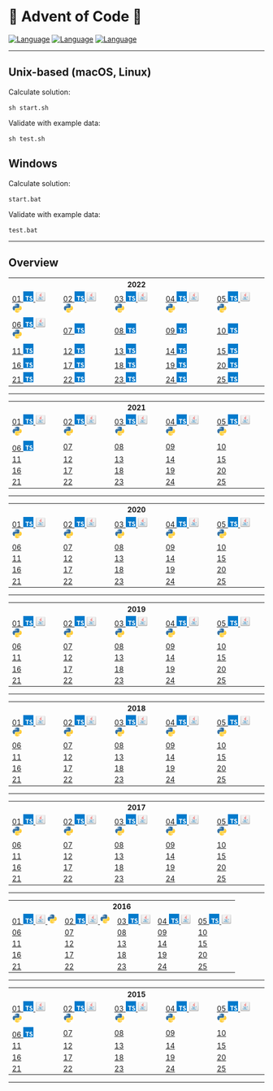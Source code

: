 # 🎄 Advent of Code 🎄
[![Language](https://badgen.net/static/Language/TypeScript/blue)](#typescript)
[![Language](https://badgen.net/static/Language/Java/orange)](#java)
[![Language](https://badgen.net/static/Language/Python/blue)](#python)

<hr/>

## Unix-based (macOS, Linux)

Calculate solution:
```
sh start.sh
```

Validate with example data:
```
sh test.sh
```

## Windows

Calculate solution:
```
start.bat
```

Validate with example data:
```
test.bat
```

<hr>

## Overview

<table>
 <tr>
  <th colspan="10" style="text-align:center">
   2022
  </th>
 </tr>
 <tr>
  <td>
   <a href="https://github.com/marcelnoehre/advent-of-code/tree/master/year2022/day01">
    01
    <img height="20" src="assets/typescript.svg"/>
    <img height="20" src="assets/java.svg"/>
    <img height="20" src="assets/python.svg"/>
   </a>
  </td>
  <td>
   <a href="https://github.com/marcelnoehre/advent-of-code/tree/master/year2022/day02">
    02
    <img height="20" src="assets/typescript.svg"/>
    <img height="20" src="assets/java.svg"/>
    <img height="20" src="assets/python.svg"/>
   </a>
  </td>
  <td>
   <a href="https://github.com/marcelnoehre/advent-of-code/tree/master/year2022/day03">
    03
    <img height="20" src="assets/typescript.svg"/>
    <img height="20" src="assets/java.svg"/>
    <img height="20" src="assets/python.svg"/>
   </a>
  </td>
  <td>
   <a href="https://github.com/marcelnoehre/advent-of-code/tree/master/year2022/day04">
    04
    <img height="20" src="assets/typescript.svg"/>
    <img height="20" src="assets/java.svg"/>
    <img height="20" src="assets/python.svg"/>
   </a>
  </td>
  <td>
   <a href="https://github.com/marcelnoehre/advent-of-code/tree/master/year2022/day05">
    05
    <img height="20" src="assets/typescript.svg"/>
    <img height="20" src="assets/java.svg"/>
    <img height="20" src="assets/python.svg"/>
   </a>
  </td>
 </tr>
 <tr>
  <td>
   <a href="https://github.com/marcelnoehre/advent-of-code/tree/master/year2022/day06">
    06
    <img height="20" src="assets/typescript.svg"/>
    <img height="20" src="assets/java.svg"/>
    <img height="20" src="assets/python.svg"/>
   </a>
  </td>
  <td>
   <a href="https://github.com/marcelnoehre/advent-of-code/tree/master/year2022/day07">
    07
    <img height="20" src="assets/typescript.svg"/>
   </a>
  </td>
  <td>
   <a href="https://github.com/marcelnoehre/advent-of-code/tree/master/year2022/day08">
    08
    <img height="20" src="assets/typescript.svg"/>
   </a>
  </td>
  <td>
   <a href="https://github.com/marcelnoehre/advent-of-code/tree/master/year2022/day09">
    09
    <img height="20" src="assets/typescript.svg"/>
   </a>
  </td>
  <td>
   <a href="https://github.com/marcelnoehre/advent-of-code/tree/master/year2022/day10">
    10
    <img height="20" src="assets/typescript.svg"/>
   </a>
  </td>
 </tr>
 <tr>
  <td>
   <a href="https://github.com/marcelnoehre/advent-of-code/tree/master/year2022/day11">
    11
    <img height="20" src="assets/typescript.svg"/>
   </a>
  </td>
  <td>
   <a href="https://github.com/marcelnoehre/advent-of-code/tree/master/year2022/day12">
    12
    <img height="20" src="assets/typescript.svg"/>
   </a>
  </td>
  <td>
   <a href="https://github.com/marcelnoehre/advent-of-code/tree/master/year2022/day13">
    13
    <img height="20" src="assets/typescript.svg"/>
   </a>
  </td>
  <td>
   <a href="https://github.com/marcelnoehre/advent-of-code/tree/master/year2022/day14">
    14
    <img height="20" src="assets/typescript.svg"/>
   </a>
  </td>
  <td>
   <a href="https://github.com/marcelnoehre/advent-of-code/tree/master/year2022/day15">
    15
    <img height="20" src="assets/typescript.svg"/>
   </a>
  </td>
 </tr>
 <tr>
  <td>
   <a href="https://github.com/marcelnoehre/advent-of-code/tree/master/year2022/day16">
    16
    <img height="20" src="assets/typescript.svg"/>
   </a>
  </td>
  <td>
   <a href="https://github.com/marcelnoehre/advent-of-code/tree/master/year2022/day17">
    17
    <img height="20" src="assets/typescript.svg"/>
   </a>
  </td>
  <td>
   <a href="https://github.com/marcelnoehre/advent-of-code/tree/master/year2022/day18">
    18
    <img height="20" src="assets/typescript.svg"/>
   </a>
  </td>
  <td>
   <a href="https://github.com/marcelnoehre/advent-of-code/tree/master/year2022/day19">
    19
    <img height="20" src="assets/typescript.svg"/>
   </a>
  </td>
  <td>
   <a href="https://github.com/marcelnoehre/advent-of-code/tree/master/year2022/day20">
    20
    <img height="20" src="assets/typescript.svg"/>
   </a>
  </td>
 </tr>
 <tr>
  <td>
   <a href="https://github.com/marcelnoehre/advent-of-code/tree/master/year2022/day21">
    21
    <img height="20" src="assets/typescript.svg"/>
   </a>
  </td>
  <td>
   <a href="https://github.com/marcelnoehre/advent-of-code/tree/master/year2022/day22">
    22
    <img height="20" src="assets/typescript.svg"/>
   </a>
  </td>
  <td>
   <a href="https://github.com/marcelnoehre/advent-of-code/tree/master/year2022/day23">
    23
    <img height="20" src="assets/typescript.svg"/>
   </a>
  </td>
  <td>
   <a href="https://github.com/marcelnoehre/advent-of-code/tree/master/year2022/day24">
    24
    <img height="20" src="assets/typescript.svg"/>
   </a>
  </td>
  <td>
   <a href="https://github.com/marcelnoehre/advent-of-code/tree/master/year2022/day25">
    25
    <img height="20" src="assets/typescript.svg"/>
   </a>
  </td>
 </tr>
</table>
<hr/>
<table>
 <tr>
  <th colspan="10" style="text-align:center">
   2021
  </th>
 </tr>
 <tr>
  <td>
   <a href="https://github.com/marcelnoehre/advent-of-code/tree/master/year2021/day01">
    01
    <img height="20" src="assets/typescript.svg"/>
    <img height="20" src="assets/java.svg"/>
    <img height="20" src="assets/python.svg"/>
   </a>
  </td>
  <td>
   <a href="https://github.com/marcelnoehre/advent-of-code/tree/master/year2021/day02">
    02
    <img height="20" src="assets/typescript.svg"/>
    <img height="20" src="assets/java.svg"/>
    <img height="20" src="assets/python.svg"/>
   </a>
  </td>
  <td>
   <a href="https://github.com/marcelnoehre/advent-of-code/tree/master/year2021/day03">
    03
    <img height="20" src="assets/typescript.svg"/>
    <img height="20" src="assets/java.svg"/>
    <img height="20" src="assets/python.svg"/>
   </a>
  </td>
  <td>
   <a href="https://github.com/marcelnoehre/advent-of-code/tree/master/year2021/day04">
    04
    <img height="20" src="assets/typescript.svg"/>
    <img height="20" src="assets/java.svg"/>
    <img height="20" src="assets/python.svg"/>
   </a>
  </td>
  <td>
   <a href="https://github.com/marcelnoehre/advent-of-code/tree/master/year2021/day05">
    05
    <img height="20" src="assets/typescript.svg"/>
    <img height="20" src="assets/java.svg"/>
    <img height="20" src="assets/python.svg"/>
   </a>
  </td>
 </tr>
 <tr>
  <td>
   <a href="https://github.com/marcelnoehre/advent-of-code/tree/master/year2021/day06">
    06
    <img height="20" src="assets/typescript.svg"/>
   </a>
  </td>
  <td>
   <a href="https://github.com/marcelnoehre/advent-of-code">
    07
   </a>
  </td>
  <td>
   <a href="https://github.com/marcelnoehre/advent-of-code">
    08
   </a>
  </td>
  <td>
   <a href="https://github.com/marcelnoehre/advent-of-code">
    09
   </a>
  </td>
  <td>
   <a href="https://github.com/marcelnoehre/advent-of-code">
    10
   </a>
  </td>
 </tr>
 <tr>
  <td>
   <a href="https://github.com/marcelnoehre/advent-of-code">
    11
   </a>
  </td>
  <td>
   <a href="https://github.com/marcelnoehre/advent-of-code">
    12
   </a>
  </td>
  <td>
   <a href="https://github.com/marcelnoehre/advent-of-code">
    13
   </a>
  </td>
  <td>
   <a href="https://github.com/marcelnoehre/advent-of-code">
    14
   </a>
  </td>
  <td>
   <a href="https://github.com/marcelnoehre/advent-of-code">
    15
   </a>
  </td>
 </tr>
 <tr>
  <td>
   <a href="https://github.com/marcelnoehre/advent-of-code">
    16
   </a>
  </td>
  <td>
   <a href="https://github.com/marcelnoehre/advent-of-code">
    17
   </a>
  </td>
  <td>
   <a href="https://github.com/marcelnoehre/advent-of-code">
    18
   </a>
  </td>
  <td>
   <a href="https://github.com/marcelnoehre/advent-of-code">
    19
   </a>
  </td>
  <td>
   <a href="https://github.com/marcelnoehre/advent-of-code">
    20
   </a>
  </td>
 </tr>
 <tr>
  <td>
   <a href="https://github.com/marcelnoehre/advent-of-code">
    21
   </a>
  </td>
  <td>
   <a href="https://github.com/marcelnoehre/advent-of-code">
    22
   </a>
  </td>
  <td>
   <a href="https://github.com/marcelnoehre/advent-of-code">
    23
   </a>
  </td>
  <td>
   <a href="https://github.com/marcelnoehre/advent-of-code">
    24
   </a>
  </td>
  <td>
   <a href="https://github.com/marcelnoehre/advent-of-code">
    25
   </a>
  </td>
 </tr>
</table>
<hr/>
<table>
 <tr>
  <th colspan="10" style="text-align:center">
   2020
  </th>
 </tr>
 <tr>
  <td>
   <a href="https://github.com/marcelnoehre/advent-of-code/tree/master/year2020/day01">
    01
    <img height="20" src="assets/typescript.svg"/>
    <img height="20" src="assets/java.svg"/>
    <img height="20" src="assets/python.svg"/>
   </a>
  </td>
  <td>
   <a href="https://github.com/marcelnoehre/advent-of-code/tree/master/year2020/day02">
    02
    <img height="20" src="assets/typescript.svg"/>
    <img height="20" src="assets/java.svg"/>
    <img height="20" src="assets/python.svg"/>
   </a>
  </td>
  <td>
   <a href="https://github.com/marcelnoehre/advent-of-code/tree/master/year2020/day03">
    03
    <img height="20" src="assets/typescript.svg"/>
    <img height="20" src="assets/java.svg"/>
    <img height="20" src="assets/python.svg"/>
   </a>
  </td>
  <td>
   <a href="https://github.com/marcelnoehre/advent-of-code/tree/master/year2020/day04">
    04
    <img height="20" src="assets/typescript.svg"/>
    <img height="20" src="assets/java.svg"/>
    <img height="20" src="assets/python.svg"/>
   </a>
  </td>
  <td>
   <a href="https://github.com/marcelnoehre/advent-of-code/tree/master/year2020/day05">
    05
    <img height="20" src="assets/typescript.svg"/>
    <img height="20" src="assets/java.svg"/>
    <img height="20" src="assets/python.svg"/>
   </a>
  </td>
 </tr>
 <tr>
  <td>
   <a href="https://github.com/marcelnoehre/advent-of-code">
    06
   </a>
  </td>
  <td>
   <a href="https://github.com/marcelnoehre/advent-of-code">
    07
   </a>
  </td>
  <td>
   <a href="https://github.com/marcelnoehre/advent-of-code">
    08
   </a>
  </td>
  <td>
   <a href="https://github.com/marcelnoehre/advent-of-code">
    09
   </a>
  </td>
  <td>
   <a href="https://github.com/marcelnoehre/advent-of-code">
    10
   </a>
  </td>
 </tr>
 <tr>
  <td>
   <a href="https://github.com/marcelnoehre/advent-of-code">
    11
   </a>
  </td>
  <td>
   <a href="https://github.com/marcelnoehre/advent-of-code">
    12
   </a>
  </td>
  <td>
   <a href="https://github.com/marcelnoehre/advent-of-code">
    13
   </a>
  </td>
  <td>
   <a href="https://github.com/marcelnoehre/advent-of-code">
    14
   </a>
  </td>
  <td>
   <a href="https://github.com/marcelnoehre/advent-of-code">
    15
   </a>
  </td>
 </tr>
 <tr>
  <td>
   <a href="https://github.com/marcelnoehre/advent-of-code">
    16
   </a>
  </td>
  <td>
   <a href="https://github.com/marcelnoehre/advent-of-code">
    17
   </a>
  </td>
  <td>
   <a href="https://github.com/marcelnoehre/advent-of-code">
    18
   </a>
  </td>
  <td>
   <a href="https://github.com/marcelnoehre/advent-of-code">
    19
   </a>
  </td>
  <td>
   <a href="https://github.com/marcelnoehre/advent-of-code">
    20
   </a>
  </td>
 </tr>
 <tr>
  <td>
   <a href="https://github.com/marcelnoehre/advent-of-code">
    21
   </a>
  </td>
  <td>
   <a href="https://github.com/marcelnoehre/advent-of-code">
    22
   </a>
  </td>
  <td>
   <a href="https://github.com/marcelnoehre/advent-of-code">
    23
   </a>
  </td>
  <td>
   <a href="https://github.com/marcelnoehre/advent-of-code">
    24
   </a>
  </td>
  <td>
   <a href="https://github.com/marcelnoehre/advent-of-code">
    25
   </a>
  </td>
 </tr>
</table>
<hr/>
<table>
 <tr>
  <th colspan="10" style="text-align:center">
   2019
  </th>
 </tr>
 <tr>
  <td>
   <a href="https://github.com/marcelnoehre/advent-of-code/tree/master/year2019/day01">
    01
    <img height="20" src="assets/typescript.svg"/>
    <img height="20" src="assets/java.svg"/>
    <img height="20" src="assets/python.svg"/>
   </a>
  </td>
  <td>
   <a href="https://github.com/marcelnoehre/advent-of-code/tree/master/year2019/day02">
    02
    <img height="20" src="assets/typescript.svg"/>
    <img height="20" src="assets/java.svg"/>
    <img height="20" src="assets/python.svg"/>
   </a>
  </td>
  <td>
   <a href="https://github.com/marcelnoehre/advent-of-code/tree/master/year2019/day03">
    03
    <img height="20" src="assets/typescript.svg"/>
    <img height="20" src="assets/java.svg"/>
    <img height="20" src="assets/python.svg"/>
   </a>
  </td>
  <td>
   <a href="https://github.com/marcelnoehre/advent-of-code/tree/master/year2019/day04">
    04
    <img height="20" src="assets/typescript.svg"/>
    <img height="20" src="assets/java.svg"/>
    <img height="20" src="assets/python.svg"/>
   </a>
  </td>
  <td>
   <a href="https://github.com/marcelnoehre/advent-of-code/tree/master/year2019/day05">
    05
    <img height="20" src="assets/typescript.svg"/>
    <img height="20" src="assets/java.svg"/>
    <img height="20" src="assets/python.svg"/>
   </a>
  </td>
 </tr>
 <tr>
  <td>
   <a href="https://github.com/marcelnoehre/advent-of-code">
    06
   </a>
  </td>
  <td>
   <a href="https://github.com/marcelnoehre/advent-of-code">
    07
   </a>
  </td>
  <td>
   <a href="https://github.com/marcelnoehre/advent-of-code">
    08
   </a>
  </td>
  <td>
   <a href="https://github.com/marcelnoehre/advent-of-code">
    09
   </a>
  </td>
  <td>
   <a href="https://github.com/marcelnoehre/advent-of-code">
    10
   </a>
  </td>
 </tr>
 <tr>
  <td>
   <a href="https://github.com/marcelnoehre/advent-of-code">
    11
   </a>
  </td>
  <td>
   <a href="https://github.com/marcelnoehre/advent-of-code">
    12
   </a>
  </td>
  <td>
   <a href="https://github.com/marcelnoehre/advent-of-code">
    13
   </a>
  </td>
  <td>
   <a href="https://github.com/marcelnoehre/advent-of-code">
    14
   </a>
  </td>
  <td>
   <a href="https://github.com/marcelnoehre/advent-of-code">
    15
   </a>
  </td>
 </tr>
 <tr>
  <td>
   <a href="https://github.com/marcelnoehre/advent-of-code">
    16
   </a>
  </td>
  <td>
   <a href="https://github.com/marcelnoehre/advent-of-code">
    17
   </a>
  </td>
  <td>
   <a href="https://github.com/marcelnoehre/advent-of-code">
    18
   </a>
  </td>
  <td>
   <a href="https://github.com/marcelnoehre/advent-of-code">
    19
   </a>
  </td>
  <td>
   <a href="https://github.com/marcelnoehre/advent-of-code">
    20
   </a>
  </td>
 </tr>
 <tr>
  <td>
   <a href="https://github.com/marcelnoehre/advent-of-code">
    21
   </a>
  </td>
  <td>
   <a href="https://github.com/marcelnoehre/advent-of-code">
    22
   </a>
  </td>
  <td>
   <a href="https://github.com/marcelnoehre/advent-of-code">
    23
   </a>
  </td>
  <td>
   <a href="https://github.com/marcelnoehre/advent-of-code">
    24
   </a>
  </td>
  <td>
   <a href="https://github.com/marcelnoehre/advent-of-code">
    25
   </a>
  </td>
 </tr>
</table>
<hr/>
<table>
 <tr>
  <th colspan="10" style="text-align:center">
   2018
  </th>
 </tr>
 <tr>
  <td>
   <a href="https://github.com/marcelnoehre/advent-of-code/tree/master/year2018/day01">
    01
    <img height="20" src="assets/typescript.svg"/>
    <img height="20" src="assets/java.svg"/>
    <img height="20" src="assets/python.svg"/>
   </a>
  </td>
  <td>
   <a href="https://github.com/marcelnoehre/advent-of-code/tree/master/year2018/day02">
    02
    <img height="20" src="assets/typescript.svg"/>
    <img height="20" src="assets/java.svg"/>
    <img height="20" src="assets/python.svg"/>
   </a>
  </td>
  <td>
   <a href="https://github.com/marcelnoehre/advent-of-code/tree/master/year2018/day03">
    03
    <img height="20" src="assets/typescript.svg"/>
    <img height="20" src="assets/java.svg"/>
    <img height="20" src="assets/python.svg"/>
   </a>
  </td>
  <td>
   <a href="https://github.com/marcelnoehre/advent-of-code/tree/master/year2018/day04">
    04
    <img height="20" src="assets/typescript.svg"/>
    <img height="20" src="assets/java.svg"/>
    <img height="20" src="assets/python.svg"/>
   </a>
  </td>
  <td>
   <a href="https://github.com/marcelnoehre/advent-of-code/tree/master/year2018/day05">
    05
    <img height="20" src="assets/typescript.svg"/>
    <img height="20" src="assets/java.svg"/>
    <img height="20" src="assets/python.svg"/>
   </a>
  </td>
 </tr>
 <tr>
  <td>
   <a href="https://github.com/marcelnoehre/advent-of-code">
    06
   </a>
  </td>
  <td>
   <a href="https://github.com/marcelnoehre/advent-of-code">
    07
   </a>
  </td>
  <td>
   <a href="https://github.com/marcelnoehre/advent-of-code">
    08
   </a>
  </td>
  <td>
   <a href="https://github.com/marcelnoehre/advent-of-code">
    09
   </a>
  </td>
  <td>
   <a href="https://github.com/marcelnoehre/advent-of-code">
    10
   </a>
  </td>
 </tr>
 <tr>
  <td>
   <a href="https://github.com/marcelnoehre/advent-of-code">
    11
   </a>
  </td>
  <td>
   <a href="https://github.com/marcelnoehre/advent-of-code">
    12
   </a>
  </td>
  <td>
   <a href="https://github.com/marcelnoehre/advent-of-code">
    13
   </a>
  </td>
  <td>
   <a href="https://github.com/marcelnoehre/advent-of-code">
    14
   </a>
  </td>
  <td>
   <a href="https://github.com/marcelnoehre/advent-of-code">
    15
   </a>
  </td>
 </tr>
 <tr>
  <td>
   <a href="https://github.com/marcelnoehre/advent-of-code">
    16
   </a>
  </td>
  <td>
   <a href="https://github.com/marcelnoehre/advent-of-code">
    17
   </a>
  </td>
  <td>
   <a href="https://github.com/marcelnoehre/advent-of-code">
    18
   </a>
  </td>
  <td>
   <a href="https://github.com/marcelnoehre/advent-of-code">
    19
   </a>
  </td>
  <td>
   <a href="https://github.com/marcelnoehre/advent-of-code">
    20
   </a>
  </td>
 </tr>
 <tr>
  <td>
   <a href="https://github.com/marcelnoehre/advent-of-code">
    21
   </a>
  </td>
  <td>
   <a href="https://github.com/marcelnoehre/advent-of-code">
    22
   </a>
  </td>
  <td>
   <a href="https://github.com/marcelnoehre/advent-of-code">
    23
   </a>
  </td>
  <td>
   <a href="https://github.com/marcelnoehre/advent-of-code">
    24
   </a>
  </td>
  <td>
   <a href="https://github.com/marcelnoehre/advent-of-code">
    25
   </a>
  </td>
 </tr>
</table>
<hr/>
<table>
 <tr>
  <th colspan="10" style="text-align:center">
   2017
  </th>
 </tr>
 <tr>
  <td>
   <a href="https://github.com/marcelnoehre/advent-of-code/tree/master/year2017/day01">
    01
    <img height="20" src="assets/typescript.svg"/>
    <img height="20" src="assets/java.svg"/>
    <img height="20" src="assets/python.svg"/>
   </a>
  </td>
  <td>
   <a href="https://github.com/marcelnoehre/advent-of-code/tree/master/year2017/day02">
    02
    <img height="20" src="assets/typescript.svg"/>
    <img height="20" src="assets/java.svg"/>
    <img height="20" src="assets/python.svg"/>
   </a>
  </td>
  <td>
   <a href="https://github.com/marcelnoehre/advent-of-code/tree/master/year2017/day03">
    03
    <img height="20" src="assets/typescript.svg"/>
    <img height="20" src="assets/java.svg"/>
    <img height="20" src="assets/python.svg"/>
   </a>
  </td>
  <td>
   <a href="https://github.com/marcelnoehre/advent-of-code/tree/master/year2017/day04">
    04
    <img height="20" src="assets/typescript.svg"/>
    <img height="20" src="assets/java.svg"/>
    <img height="20" src="assets/python.svg"/>
   </a>
  </td>
  <td>
   <a href="https://github.com/marcelnoehre/advent-of-code/tree/master/year2017/day05">
    05
    <img height="20" src="assets/typescript.svg"/>
    <img height="20" src="assets/java.svg"/>
    <img height="20" src="assets/python.svg"/>
   </a>
  </td>
 </tr>
 <tr>
  <td>
   <a href="https://github.com/marcelnoehre/advent-of-code">
    06
   </a>
  </td>
  <td>
   <a href="https://github.com/marcelnoehre/advent-of-code">
    07
   </a>
  </td>
  <td>
   <a href="https://github.com/marcelnoehre/advent-of-code">
    08
   </a>
  </td>
  <td>
   <a href="https://github.com/marcelnoehre/advent-of-code">
    09
   </a>
  </td>
  <td>
   <a href="https://github.com/marcelnoehre/advent-of-code">
    10
   </a>
  </td>
 </tr>
 <tr>
  <td>
   <a href="https://github.com/marcelnoehre/advent-of-code">
    11
   </a>
  </td>
  <td>
   <a href="https://github.com/marcelnoehre/advent-of-code">
    12
   </a>
  </td>
  <td>
   <a href="https://github.com/marcelnoehre/advent-of-code">
    13
   </a>
  </td>
  <td>
   <a href="https://github.com/marcelnoehre/advent-of-code">
    14
   </a>
  </td>
  <td>
   <a href="https://github.com/marcelnoehre/advent-of-code">
    15
   </a>
  </td>
 </tr>
 <tr>
  <td>
   <a href="https://github.com/marcelnoehre/advent-of-code">
    16
   </a>
  </td>
  <td>
   <a href="https://github.com/marcelnoehre/advent-of-code">
    17
   </a>
  </td>
  <td>
   <a href="https://github.com/marcelnoehre/advent-of-code">
    18
   </a>
  </td>
  <td>
   <a href="https://github.com/marcelnoehre/advent-of-code">
    19
   </a>
  </td>
  <td>
   <a href="https://github.com/marcelnoehre/advent-of-code">
    20
   </a>
  </td>
 </tr>
 <tr>
  <td>
   <a href="https://github.com/marcelnoehre/advent-of-code">
    21
   </a>
  </td>
  <td>
   <a href="https://github.com/marcelnoehre/advent-of-code">
    22
   </a>
  </td>
  <td>
   <a href="https://github.com/marcelnoehre/advent-of-code">
    23
   </a>
  </td>
  <td>
   <a href="https://github.com/marcelnoehre/advent-of-code">
    24
   </a>
  </td>
  <td>
   <a href="https://github.com/marcelnoehre/advent-of-code">
    25
   </a>
  </td>
 </tr>
</table>
<hr/>
<table>
 <tr>
  <th colspan="10" style="text-align:center">
   2016
  </th>
 </tr>
 <tr>
  <td>
   <a href="https://github.com/marcelnoehre/advent-of-code/tree/master/year2016/day01">
    01
    <img height="20" src="assets/typescript.svg"/>
    <img height="20" src="assets/java.svg"/>
    <img height="20" src="assets/python.svg"/>
   </a>
  </td>
  <td>
   <a href="https://github.com/marcelnoehre/advent-of-code/tree/master/year2016/day02">
    02
    <img height="20" src="assets/typescript.svg"/>
    <img height="20" src="assets/java.svg"/>
    <img height="20" src="assets/python.svg"/>
   </a>
  </td>
  <td>
   <a href="https://github.com/marcelnoehre/advent-of-code/tree/master/year2016/day03">
    03
    <img height="20" src="assets/typescript.svg"/>
    <img height="20" src="assets/java.svg"/>
   </a>
  </td>
  <td>
   <a href="https://github.com/marcelnoehre/advent-of-code/tree/master/year2016/day04">
    04
    <img height="20" src="assets/typescript.svg"/>
    <img height="20" src="assets/java.svg"/>
   </a>
  </td>
  <td>
   <a href="https://github.com/marcelnoehre/advent-of-code/tree/master/year2016/day05">
    05
    <img height="20" src="assets/typescript.svg"/>
    <img height="20" src="assets/java.svg"/>
   </a>
  </td>
 </tr>
 <tr>
  <td>
   <a href="https://github.com/marcelnoehre/advent-of-code">
    06
   </a>
  </td>
  <td>
   <a href="https://github.com/marcelnoehre/advent-of-code">
    07
   </a>
  </td>
  <td>
   <a href="https://github.com/marcelnoehre/advent-of-code">
    08
   </a>
  </td>
  <td>
   <a href="https://github.com/marcelnoehre/advent-of-code">
    09
   </a>
  </td>
  <td>
   <a href="https://github.com/marcelnoehre/advent-of-code">
    10
   </a>
  </td>
 </tr>
 <tr>
  <td>
   <a href="https://github.com/marcelnoehre/advent-of-code">
    11
   </a>
  </td>
  <td>
   <a href="https://github.com/marcelnoehre/advent-of-code">
    12
   </a>
  </td>
  <td>
   <a href="https://github.com/marcelnoehre/advent-of-code">
    13
   </a>
  </td>
  <td>
   <a href="https://github.com/marcelnoehre/advent-of-code">
    14
   </a>
  </td>
  <td>
   <a href="https://github.com/marcelnoehre/advent-of-code">
    15
   </a>
  </td>
 </tr>
 <tr>
  <td>
   <a href="https://github.com/marcelnoehre/advent-of-code">
    16
   </a>
  </td>
  <td>
   <a href="https://github.com/marcelnoehre/advent-of-code">
    17
   </a>
  </td>
  <td>
   <a href="https://github.com/marcelnoehre/advent-of-code">
    18
   </a>
  </td>
  <td>
   <a href="https://github.com/marcelnoehre/advent-of-code">
    19
   </a>
  </td>
  <td>
   <a href="https://github.com/marcelnoehre/advent-of-code">
    20
   </a>
  </td>
 </tr>
 <tr>
  <td>
   <a href="https://github.com/marcelnoehre/advent-of-code">
    21
   </a>
  </td>
  <td>
   <a href="https://github.com/marcelnoehre/advent-of-code">
    22
   </a>
  </td>
  <td>
   <a href="https://github.com/marcelnoehre/advent-of-code">
    23
   </a>
  </td>
  <td>
   <a href="https://github.com/marcelnoehre/advent-of-code">
    24
   </a>
  </td>
  <td>
   <a href="https://github.com/marcelnoehre/advent-of-code">
    25
   </a>
  </td>
 </tr>
</table>
<hr/>
<table>
 <tr>
  <th colspan="10" style="text-align:center">
   2015
  </th>
 </tr>
 <tr>
  <td>
   <a href="https://github.com/marcelnoehre/advent-of-code/tree/master/year2015/day01">
    01
    <img height="20" src="assets/typescript.svg"/>
    <img height="20" src="assets/java.svg"/>
    <img height="20" src="assets/python.svg"/>
   </a>
  </td>
  <td>
   <a href="https://github.com/marcelnoehre/advent-of-code/tree/master/year2015/day02">
    02
    <img height="20" src="assets/typescript.svg"/>
    <img height="20" src="assets/java.svg"/>
    <img height="20" src="assets/python.svg"/>
   </a>
  </td>
  <td>
   <a href="https://github.com/marcelnoehre/advent-of-code/tree/master/year2015/day03">
    03
    <img height="20" src="assets/typescript.svg"/>
    <img height="20" src="assets/java.svg"/>
    <img height="20" src="assets/python.svg"/>
   </a>
  </td>
  <td>
   <a href="https://github.com/marcelnoehre/advent-of-code/tree/master/year2015/day04">
    04
    <img height="20" src="assets/typescript.svg"/>
    <img height="20" src="assets/java.svg"/>
    <img height="20" src="assets/python.svg"/>
   </a>
  </td>
  <td>
   <a href="https://github.com/marcelnoehre/advent-of-code/tree/master/year2015/day05">
    05
    <img height="20" src="assets/typescript.svg"/>
    <img height="20" src="assets/java.svg"/>
    <img height="20" src="assets/python.svg"/>
   </a>
  </td>
 </tr>
 <tr>
  <td>
   <a href="https://github.com/marcelnoehre/advent-of-code/tree/master/year2015/day06">
    06
    <img height="20" src="assets/typescript.svg"/>
   </a>
  </td>
  <td>
   <a href="https://github.com/marcelnoehre/advent-of-code">
    07
   </a>
  </td>
  <td>
   <a href="https://github.com/marcelnoehre/advent-of-code">
    08
   </a>
  </td>
  <td>
   <a href="https://github.com/marcelnoehre/advent-of-code">
    09
   </a>
  </td>
  <td>
   <a href="https://github.com/marcelnoehre/advent-of-code">
    10
   </a>
  </td>
 </tr>
 <tr>
  <td>
   <a href="https://github.com/marcelnoehre/advent-of-code">
    11
   </a>
  </td>
  <td>
   <a href="https://github.com/marcelnoehre/advent-of-code">
    12
   </a>
  </td>
  <td>
   <a href="https://github.com/marcelnoehre/advent-of-code">
    13
   </a>
  </td>
  <td>
   <a href="https://github.com/marcelnoehre/advent-of-code">
    14
   </a>
  </td>
  <td>
   <a href="https://github.com/marcelnoehre/advent-of-code">
    15
   </a>
  </td>
 </tr>
 <tr>
  <td>
   <a href="https://github.com/marcelnoehre/advent-of-code">
    16
   </a>
  </td>
  <td>
   <a href="https://github.com/marcelnoehre/advent-of-code">
    17
   </a>
  </td>
  <td>
   <a href="https://github.com/marcelnoehre/advent-of-code">
    18
   </a>
  </td>
  <td>
   <a href="https://github.com/marcelnoehre/advent-of-code">
    19
   </a>
  </td>
  <td>
   <a href="https://github.com/marcelnoehre/advent-of-code">
    20
   </a>
  </td>
 </tr>
 <tr>
  <td>
   <a href="https://github.com/marcelnoehre/advent-of-code">
    21
   </a>
  </td>
  <td>
   <a href="https://github.com/marcelnoehre/advent-of-code">
    22
   </a>
  </td>
  <td>
   <a href="https://github.com/marcelnoehre/advent-of-code">
    23
   </a>
  </td>
  <td>
   <a href="https://github.com/marcelnoehre/advent-of-code">
    24
   </a>
  </td>
  <td>
   <a href="https://github.com/marcelnoehre/advent-of-code">
    25
   </a>
  </td>
 </tr>
</table>
<hr/>
